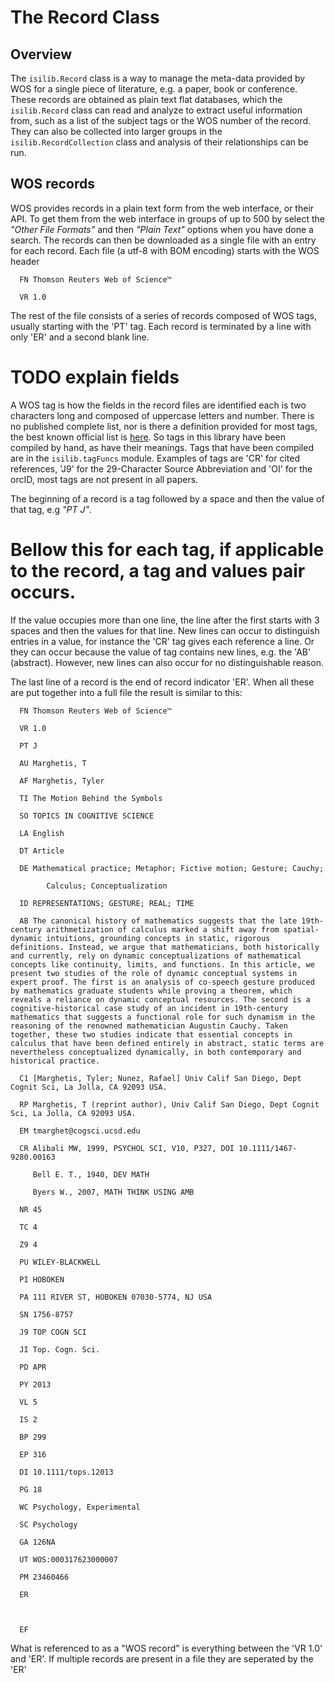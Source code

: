 # The Record Class


## Overview

The `isilib.Record` class is a way to manage the meta-data provided by WOS for a single piece of literature, e.g. a paper, book or conference. These records are obtained as plain text flat databases, which the `isilib.Record` class can read and analyze to extract useful information from, such as a list of the subject tags or the WOS number of the record. They can also be collected into larger groups in the `isilib.RecordCollection` class and analysis of their relationships can be run.


## WOS records

WOS provides records in a plain text form from the web interface, or their API. To get them from the web interface in groups of up to 500 by select the _"Other File Formats"_ and then _"Plain Text"_ options when you have done a search. The records can then be downloaded as a single file with an entry for each record. Each file (a utf-8 with BOM encoding) starts with the WOS header

      FN Thomson Reuters Web of Science™

      VR 1.0

The rest of the file consists of a series of records composed of WOS tags, usually starting with the 'PT' tag. Each record is terminated by a line with only 'ER' and a second blank line.


# TODO explain fields



A WOS tag is how the fields in the record files are identified each is two characters long and composed of uppercase letters and number. There is no published complete list, nor is there a definition provided for most tags, the best known official list is [here](http://images.webofknowledge.com/WOK46/help/WOS/h_fieldtags.html). So tags in this library have been compiled by hand, as have their meanings. Tags that have been compiled are in the `isilib.tagFuncs` module. Examples of tags are 'CR' for cited references, 'J9' for the 29-Character Source Abbreviation and 'OI' for the orcID, most tags are not present in all papers.

The beginning of a record is a tag followed by a space and then the value of that tag, e.g _"PT J"_.
# Bellow this for each tag, if applicable to the record, a tag and values pair occurs.
If the value occupies more than one line, the line after the first starts with 3 spaces and then the values for that line. New lines can occur to distinguish entries in a value, for instance the 'CR' tag gives each reference a line. Or they can occur because the value of tag contains new lines, e.g. the 'AB' (abstract). However, new lines can also occur for no distinguishable reason.

The last line of a record is the end of record indicator 'ER'. When all these are put together into a full file the result is similar to this:



      FN Thomson Reuters Web of Science™

      VR 1.0

      PT J

      AU Marghetis, T

      AF Marghetis, Tyler

      TI The Motion Behind the Symbols

      SO TOPICS IN COGNITIVE SCIENCE

      LA English

      DT Article

      DE Mathematical practice; Metaphor; Fictive motion; Gesture; Cauchy;

            Calculus; Conceptualization

      ID REPRESENTATIONS; GESTURE; REAL; TIME

      AB The canonical history of mathematics suggests that the late 19th-century arithmetization of calculus marked a shift away from spatial-dynamic intuitions, grounding concepts in static, rigorous definitions. Instead, we argue that mathematicians, both historically and currently, rely on dynamic conceptualizations of mathematical concepts like continuity, limits, and functions. In this article, we present two studies of the role of dynamic conceptual systems in expert proof. The first is an analysis of co-speech gesture produced by mathematics graduate students while proving a theorem, which reveals a reliance on dynamic conceptual resources. The second is a cognitive-historical case study of an incident in 19th-century mathematics that suggests a functional role for such dynamism in the reasoning of the renowned mathematician Augustin Cauchy. Taken together, these two studies indicate that essential concepts in calculus that have been defined entirely in abstract, static terms are nevertheless conceptualized dynamically, in both contemporary and historical practice.

      C1 [Marghetis, Tyler; Nunez, Rafael] Univ Calif San Diego, Dept Cognit Sci, La Jolla, CA 92093 USA.

      RP Marghetis, T (reprint author), Univ Calif San Diego, Dept Cognit Sci, La Jolla, CA 92093 USA.

      EM tmarghet@cogsci.ucsd.edu

      CR Alibali MW, 1999, PSYCHOL SCI, V10, P327, DOI 10.1111/1467-9280.00163

         Bell E. T., 1940, DEV MATH

         Byers W., 2007, MATH THINK USING AMB

      NR 45

      TC 4

      Z9 4

      PU WILEY-BLACKWELL

      PI HOBOKEN

      PA 111 RIVER ST, HOBOKEN 07030-5774, NJ USA

      SN 1756-8757

      J9 TOP COGN SCI

      JI Top. Cogn. Sci.

      PD APR

      PY 2013

      VL 5

      IS 2

      BP 299

      EP 316

      DI 10.1111/tops.12013

      PG 18

      WC Psychology, Experimental

      SC Psychology

      GA 126NA

      UT WOS:000317623000007

      PM 23460466

      ER



      EF


What is referenced to as a "WOS record" is everything between the 'VR 1.0' and 'ER'. If multiple records are present in a file they are seperated by the 'ER'
